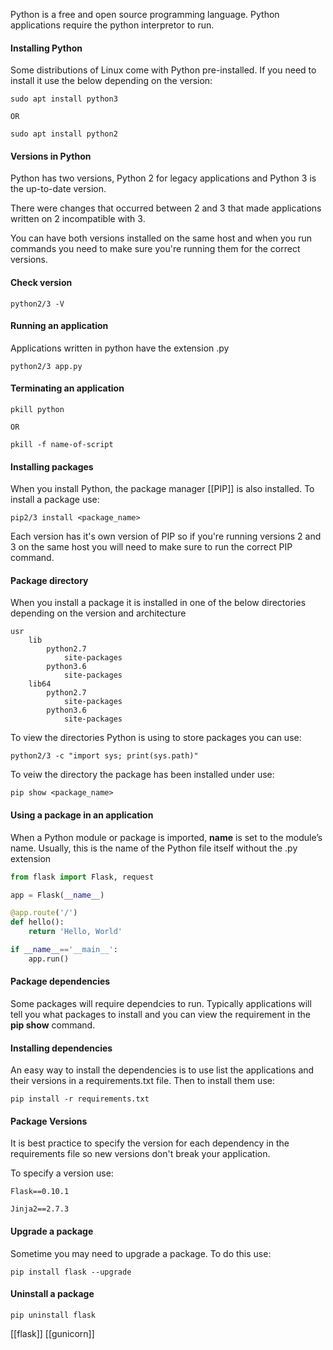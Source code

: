 Python is a free and open source programming language. Python applications require the python interpretor to run.

#### Installing Python
Some distributions of Linux come with Python pre-installed. If you need to install it use the below depending on the version: 

``` Debian/Ubuntu
sudo apt install python3 

OR

sudo apt install python2
```

#### Versions in Python
Python has two versions, Python 2 for legacy applications and Python 3 is the up-to-date version. 

There were changes that occurred between 2 and 3 that made applications written on 2 incompatible with 3.  

You can have both versions installed on the same host and when you run commands you need to make sure you're running them for the correct versions. 

#### Check version
```
python2/3 -V
```

#### Running an application
Applications written in python have the extension .py
```
python2/3 app.py
```

#### Terminating an application
```
pkill python

OR

pkill -f name-of-script
```

#### Installing packages
When you install Python, the package manager [[PIP]] is also installed. To install a package use:
```
pip2/3 install <package_name>
```
Each version has it's own version of PIP so if you're running versions 2 and 3 on the same host you will need to make sure to run the correct PIP command. 

#### Package directory
When you install a package it is installed in one of the below directories depending on the version and architecture
```
usr
	lib
		python2.7
			site-packages
		python3.6
			site-packages
	lib64
		python2.7
			site-packages
		python3.6
			site-packages
```

To view the directories Python is using to store packages you can use:
```
python2/3 -c "import sys; print(sys.path)"
```

To veiw the directory the package has been installed under use:
```
pip show <package_name>
```

#### Using a package in an application
When a Python module or package is imported, __name__ is set to the module’s name. Usually, this is the name of the Python file itself without the .py extension
```python
from flask import Flask, request

app = Flask(__name__)

@app.route('/')
def hello():
	return 'Hello, World'

if __name__=='__main__':
	app.run()
```

#### Package dependencies
Some packages will require dependcies to run. Typically applications will tell you what packages to install and you can view the requirement in the **pip show** command. 

#### Installing dependencies
An easy way to install the dependencies is to use list the applications and their versions in a requirements.txt file. Then to install them use:
```
pip install -r requirements.txt
```

#### Package Versions
It is best practice to specify the version for each dependency in the requirements file so new versions don't break your application. 

To specify a version use:
```
Flask==0.10.1

Jinja2==2.7.3
```

#### Upgrade a package
Sometime you may need to upgrade a package. To do this use:
```
pip install flask --upgrade
```

#### Uninstall a package
```
pip uninstall flask
```

[[flask]]
[[gunicorn]]
